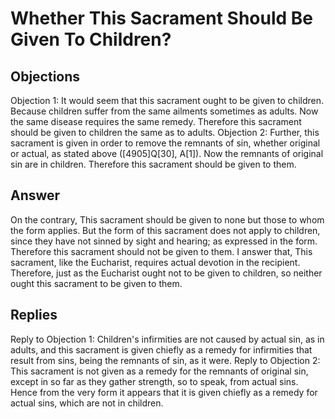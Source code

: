 # Whether This Sacrament Should Be Given To Children?
## Objections
Objection 1: It would seem that this sacrament ought to be given to children. Because children suffer from the same ailments sometimes as adults. Now the same disease requires the same remedy. Therefore this sacrament should be given to children the same as to adults.
Objection 2: Further, this sacrament is given in order to remove the remnants of sin, whether original or actual, as stated above ([4905]Q[30], A[1]). Now the remnants of original sin are in children. Therefore this sacrament should be given to them.
## Answer
On the contrary, This sacrament should be given to none but those to whom the form applies. But the form of this sacrament does not apply to children, since they have not sinned by sight and hearing; as expressed in the form. Therefore this sacrament should not be given to them.
I answer that, This sacrament, like the Eucharist, requires actual devotion in the recipient. Therefore, just as the Eucharist ought not to be given to children, so neither ought this sacrament to be given to them.
## Replies
Reply to Objection 1: Children's infirmities are not caused by actual sin, as in adults, and this sacrament is given chiefly as a remedy for infirmities that result from sins, being the remnants of sin, as it were.
Reply to Objection 2: This sacrament is not given as a remedy for the remnants of original sin, except in so far as they gather strength, so to speak, from actual sins. Hence from the very form it appears that it is given chiefly as a remedy for actual sins, which are not in children.